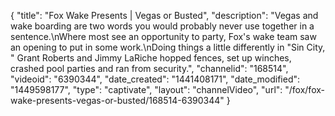 {
    "title": "Fox Wake Presents | Vegas or Busted",
    "description": "Vegas and wake boarding are two words you would probably never use together in a sentence.\nWhere most see an opportunity to party, Fox's wake team saw an opening to put in some work.\nDoing things a little differently in \"Sin City, \" Grant Roberts and Jimmy LaRiche hopped fences, set up winches, crashed pool parties and ran from security.",
    "channelid": "168514",
    "videoid": "6390344",
    "date_created": "1441408171",
    "date_modified": "1449598177",
    "type": "captivate",
    "layout": "channelVideo",
    "url": "\/fox\/fox-wake-presents-vegas-or-busted\/168514-6390344"
}